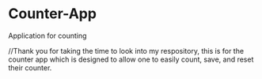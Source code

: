 # Counter-App
Application for counting 

//Thank you for taking the time to look into my respository, this is for the counter app which is designed to allow one to easily count, save, and reset their counter. 
